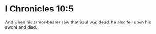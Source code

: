 # I Chronicles 10:5

And when his armor-bearer saw that Saul was dead, he also fell upon his sword and died.
